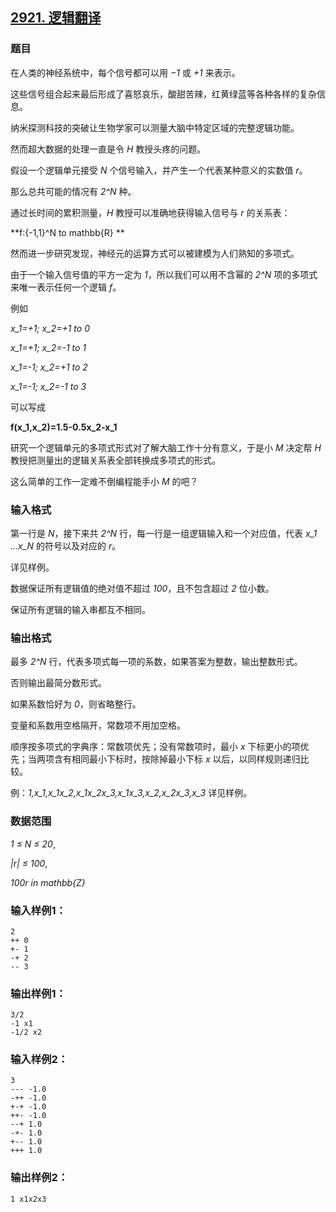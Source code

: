 ## [2921. 逻辑翻译](https://www.acwing.com/problem/content/2924/)

### 题目

在人类的神经系统中，每个信号都可以用 *−1* 或 *+1* 来表示。

这些信号组合起来最后形成了喜怒哀乐，酸甜苦辣，红黄绿蓝等各种各样的复杂信息。

纳米探测科技的突破让生物学家可以测量大脑中特定区域的完整逻辑功能。

然而超大数据的处理一直是令 *H* 教授头疼的问题。

假设一个逻辑单元接受 *N* 个信号输入，并产生一个代表某种意义的实数值 *r*。

那么总共可能的情况有 *2^N* 种。

通过长时间的累积测量，*H* 教授可以准确地获得输入信号与 *r* 的关系表：

**f:{-1,1}^N to mathbb{R} **

然而进一步研究发现，神经元的运算方式可以被建模为人们熟知的多项式。

由于一个输入信号值的平方一定为 *1*，所以我们可以用不含幂的 *2^N* 项的多项式来唯一表示任何一个逻辑 *f*。

例如

*x_1=+1; x_2=+1 to 0*

*x_1=+1; x_2=-1 to 1*

*x_1=-1; x_2=+1 to 2*

*x_1=-1; x_2=-1 to 3*

可以写成

**f(x_1,x_2)=1.5-0.5x_2-x_1**

研究一个逻辑单元的多项式形式对了解大脑工作十分有意义，于是小 *M* 决定帮 *H* 教授把测量出的逻辑关系表全部转换成多项式的形式。

这么简单的工作一定难不倒编程能手小 *M* 的吧？

### 输入格式

第一行是 *N*，接下来共 *2^N* 行，每一行是一组逻辑输入和一个对应值，代表 *x_1 …x_N* 的符号以及对应的 *r*。

详见样例。

数据保证所有逻辑值的绝对值不超过 *100*，且不包含超过 *2* 位小数。

保证所有逻辑的输入串都互不相同。

### 输出格式

最多 *2^N* 行，代表多项式每一项的系数，如果答案为整数，输出整数形式。

否则输出最简分数形式。

如果系数恰好为 *0*，则省略整行。

变量和系数用空格隔开，常数项不用加空格。

顺序按多项式的字典序：常数项优先；没有常数项时，最小 *x* 下标更小的项优先；当两项含有相同最小下标时，按除掉最小下标 *x* 以后，以同样规则递归比较。

例：*1,x_1,x_1x_2,x_1x_2x_3,x_1x_3,x_2,x_2x_3,x_3* 详见样例。

### 数据范围

*1 ≤ N ≤ 20*,

*|r| ≤ 100*,

*100r in mathbb{Z}*

### 输入样例1：

```
2
++ 0
+- 1
-+ 2
-- 3
```

### 输出样例1：

```
3/2
-1 x1
-1/2 x2
```

### 输入样例2：

```
3
--- -1.0
-++ -1.0
+-+ -1.0
++- -1.0
--+ 1.0
-+- 1.0
+-- 1.0
+++ 1.0
```

### 输出样例2：

```
1 x1x2x3
```
